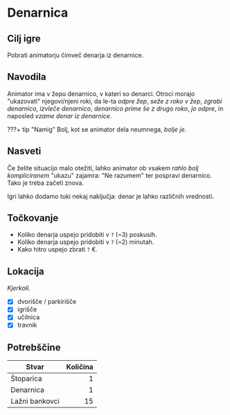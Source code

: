 # Denarnica

## Cilj igre

Pobrati animatorju čimveč denarja
iz denarnice.

## Navodila

Animator ima v žepu denarnico, v kateri
so denarci. Otroci morajo "ukazovati" njegovi/njeni
roki, da le-ta *odpre žep*, *seže z roko v žep*,
*zgrabi denarnico*, *izvleče denarnico*,
*denarnico prime še z drugo roko*, *jo odpre*,
in naposled *vzame denar iz denarnice*.

???+ tip "Namig"
    Bolj, kot se animator dela neumnega, *bolje je*.

## Nasveti

Če želite situacijo malo otežiti, lahko
animator ob vsakem *rahlo bolj kompliciranem*
"ukazu" zajamra: "Ne razumem" ter pospravi denarnico.
Tako je treba začeti znova.

Igri lahko dodamo tuki nekaj naključja:
denar je lahko različnih vrednosti.

## Točkovanje

- Koliko denarja uspejo pridobiti v `?` (~3) poskusih.
- Koliko denarja uspejo pridobiti v `?` (~2) minutah.
- Kako hitro uspejo zbrati `?` €.

## Lokacija

*Kjerkoli.*

- [x] dvorišče / parkirišče
- [x] igrišče
- [x] učilnica
- [x] travnik

## Potrebščine

| Stvar          | Količina |
| -------------- | -------: |
| Štoparica      | 1        |
| Denarnica      | 1        |
| Lažni bankovci | 15       |